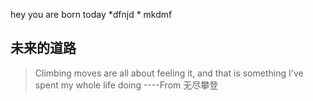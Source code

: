 hey you are born today
*dfnjd *
mkdmf 


## 未来的道路
> Climbing moves are all about feeling it, and that is something I've spent my whole life doing    ----From 无尽攀登



